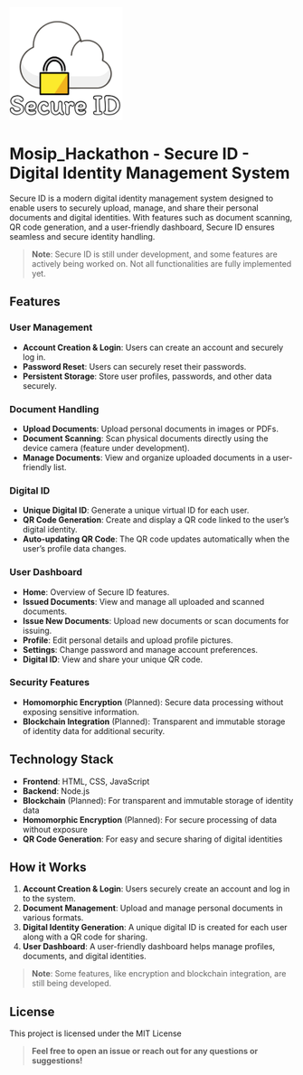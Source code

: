 

<img src="secure_id_logo.png" alt="Logo" width="200" height="200">

# Mosip_Hackathon - Secure ID - Digital Identity Management System

Secure ID is a modern digital identity management system designed to enable users to securely upload, manage, and share their personal documents and digital identities. With features such as document scanning, QR code generation, and a user-friendly dashboard, Secure ID ensures seamless and secure identity handling.

> **Note**: Secure ID is still under development, and some features are actively being worked on. Not all functionalities are fully implemented yet.

## Features

### User Management
- **Account Creation & Login**: Users can create an account and securely log in.
- **Password Reset**: Users can securely reset their passwords.
- **Persistent Storage**: Store user profiles, passwords, and other data securely.

### Document Handling
- **Upload Documents**: Upload personal documents in images or PDFs.
- **Document Scanning**: Scan physical documents directly using the device camera (feature under development).
- **Manage Documents**: View and organize uploaded documents in a user-friendly list.

### Digital ID
- **Unique Digital ID**: Generate a unique virtual ID for each user.
- **QR Code Generation**: Create and display a QR code linked to the user’s digital identity.
- **Auto-updating QR Code**: The QR code updates automatically when the user’s profile data changes.

### User Dashboard
- **Home**: Overview of Secure ID features.
- **Issued Documents**: View and manage all uploaded and scanned documents.
- **Issue New Documents**: Upload new documents or scan documents for issuing.
- **Profile**: Edit personal details and upload profile pictures.
- **Settings**: Change password and manage account preferences.
- **Digital ID**: View and share your unique QR code.

### Security Features
- **Homomorphic Encryption** (Planned): Secure data processing without exposing sensitive information.
- **Blockchain Integration** (Planned): Transparent and immutable storage of identity data for additional security.

## Technology Stack

- **Frontend**: HTML, CSS, JavaScript
- **Backend**: Node.js
- **Blockchain** (Planned): For transparent and immutable storage of identity data
- **Homomorphic Encryption** (Planned): For secure processing of data without exposure
- **QR Code Generation**: For easy and secure sharing of digital identities

## How it Works

1. **Account Creation & Login**: Users securely create an account and log in to the system.
2. **Document Management**: Upload and manage personal documents in various formats.
3. **Digital Identity Generation**: A unique digital ID is created for each user along with a QR code for sharing.
4. **User Dashboard**: A user-friendly dashboard helps manage profiles, documents, and digital identities.

> **Note**: Some features, like encryption and blockchain integration, are still being developed.

## License

This project is licensed under the MIT License 



> **Feel free to open an issue or reach out for any questions or suggestions!**
